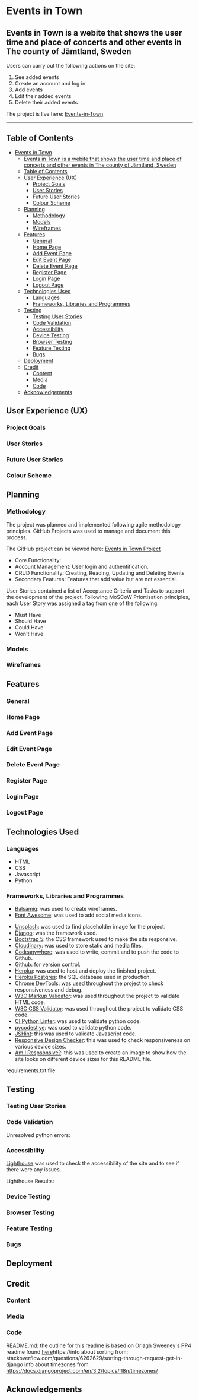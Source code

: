 # Events in Town

## Events in Town is a webite that shows the user time and place of concerts and other events in The county of Jämtland, Sweden

Users can carry out the following actions on the site:

1. See added events
2. Create an account and log in
3. Add events
4. Edit their added events
5. Delete their added events

The project is live here: [Events-in-Town](link)

___

## Table of Contents

- [Events in Town](#events-in-town)
  - [Events in Town is a webite that shows the user time and place of concerts and other events in The county of Jämtland, Sweden](#events-in-town-is-a-webite-that-shows-the-user-time-and-place-of-concerts-and-other-events-in-the-county-of-jämtland-sweden)
  - [Table of Contents](#table-of-contents)
  - [User Experience (UX)](#user-experience-ux)
    - [Project Goals](#project-goals)
    - [User Stories](#user-stories)
    - [Future User Stories](#future-user-stories)
    - [Colour Scheme](#colour-scheme)
  - [Planning](#planning)
    - [Methodology](#methodology)
    - [Models](#models)
    - [Wireframes](#wireframes)
  - [Features](#features)
    - [General](#general)
    - [Home Page](#home-page)
    - [Add Event Page](#add-event-page)
    - [Edit Event Page](#edit-event-page)
    - [Delete Event Page](#delete-event-page)
    - [Register Page](#register-page)
    - [Login Page](#login-page)
    - [Logout Page](#logout-page)
  - [Technologies Used](#technologies-used)
    - [Languages](#languages)
    - [Frameworks, Libraries and Programmes](#frameworks-libraries-and-programmes)
  - [Testing](#testing)
    - [Testing User Stories](#testing-user-stories)
    - [Code Validation](#code-validation)
    - [Accessibility](#accessibility)
    - [Device Testing](#device-testing)
    - [Browser Testing](#browser-testing)
    - [Feature Testing](#feature-testing)
    - [Bugs](#bugs)
  - [Deployment](#deployment)
  - [Credit](#credit)
    - [Content](#content)
    - [Media](#media)
    - [Code](#code)
  - [Acknowledgements](#acknowledgements)

## User Experience (UX)

### Project Goals

### User Stories

### Future User Stories

### Colour Scheme

## Planning

### Methodology

The project was planned and implemented following agile methodology principles. GitHub Projects was used to manage and document this process.

The GitHub project can be viewed here: [Events in Town Project](https://github.com/users/PjHurtig/projects/6)

- Core Functionality:
- Account Management: User login and authentification.
- CRUD Functionality: Creating, Reading, Updating and Deleting Events
- Secondary Features: Features that add value but are not essential.  

User Stories contained a list of Acceptance Criteria and Tasks to support the development of the project.
Following MoSCoW Priortisation principles, each User Story was assigned a tag from one of the following:

- Must Have
- Should Have
- Could Have
- Won't Have

### Models

### Wireframes

## Features

### General

### Home Page

### Add Event Page

### Edit Event Page

### Delete Event Page

### Register Page

### Login Page

### Logout Page

## Technologies Used

### Languages

- HTML
- CSS
- Javascript
- Python

### Frameworks, Libraries and Programmes

- [Balsamiq](https://balsamiq.com/): was used to create wireframes.
- [Font Awesome](https://fontawesome.com/): was used to add social media icons.
<!-- - [Fontpair](https://www.fontpair.co/): was used to find fonts that compliment each other. -->
<!-- - [Google Fonts](https://fonts.google.com/): was used to import fonts into the website. -->
<!-- - [Coolers](https://coolors.co/): this was used to create a colour pallete for the website. -->
- [Unsplash](https://www.unsplash.com/): was used to find placeholder image for the project.
- [Django](https://www.djangoproject.com/): was the framework used.
- [Bootstrap 5](https://getbootstrap.com/): the CSS framework used to make the site responsive.
- [Cloudinary](https://cloudinary.com/): was used to store static and media files.
- [Codeanywhere](https://codeanywhere.com/): was used to write, commit and to push the code to Github.
- [Github](https://github.com/): for version control.
- [Heroku](https://dashboard.heroku.com/login): was used to host and deploy the finished project.
- [Heroku Postgres](https://devcenter.heroku.com/articles/heroku-postgresql): the SQL database used in production.
- [Chrome DevTools](https://developer.chrome.com/docs/devtools/): was used throughout the project to check responsiveness and debug.
- [W3C Markup Validator](https://validator.w3.org/): was used throughout the project to validate HTML code.
- [W3C CSS Validator](https://jigsaw.w3.org/css-validator/): was used throughout the project to validate CSS code.
- [CI Python Linter](https://pep8ci.herokuapp.com/): was used to validate python code.
- [pycodestlye](https://pypi.org/project/pycodestyle/): was used to validate python code.
- [JSHint](https://jshint.com/): this was used to validate Javascript code.
- [Responsive Design Checker](https://www.responsivedesignchecker.com/): this was used to check responsiveness on various device sizes.
- [Am I Respsonsive?](https://ui.dev/amiresponsive): this was used to create an image to show how the site looks on different device sizes for this README file.

requirements.txt file

## Testing

### Testing User Stories

### Code Validation

Unresolved python errors:

### Accessibility

[Lighthouse](https://developer.chrome.com/docs/lighthouse/overview/) was used to check the accessibility of the site and to see if there were any issues.

Lighthouse Results:

### Device Testing

### Browser Testing

### Feature Testing

### Bugs

## Deployment

## Credit

### Content

### Media

### Code

README.md: the outline for this readme is based on Orlagh Sweeney's PP4 readme found [here](https://github.com/orlagh-sweeney/the-big-review/blob/main/README.md)https://info about sorting from: stackoverflow.com/questions/6262629/sorting-through-request-get-in-django
info about timezones from: https://docs.djangoproject.com/en/3.2/topics/i18n/timezones/

## Acknowledgements
